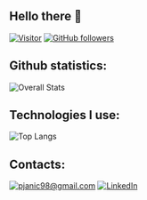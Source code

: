 <h2> Hello there 👋 </h2>

[![Visitor](https://visitor-badge.laobi.icu/badge?page_id=Pawelo98.Pawelo98)](https://github.com/Pawelo98)  [![GitHub followers](https://img.shields.io/github/followers/Pawelo98.svg?style=social&label=Follow)](https://github.com/Pawelo98?tab=followers)

<h2> Github statistics: </h2>

![Overall Stats](https://github-readme-stats.vercel.app/api?username=Pawelo98&count_private=true&show_icons=true&hide=contribs,stars)

<h2> Technologies I use: </h2>

![Top Langs](https://github-readme-stats.vercel.app/api/top-langs/?username=Pawelo98&layout=compact)

<h2> Contacts: </h2>

<a href="mailto:pjanic98@gmail.com">![pjanic98@gmail.com](https://img.shields.io/badge/Gmail-D14836?style=for-the-badge&logo=gmail&logoColor=white)</a> <a href="https://www.linkedin.com/in/pawe%C5%82-janic-767733200/">![LinkedIn](https://img.shields.io/badge/LinkedIn-0077B5?style=for-the-badge&logo=linkedin&logoColor=white)</a>

<!--
**Pawelo98/Pawelo98** is a ✨ _special_ ✨ repository because its `README.md` (this file) appears on your GitHub profile.

Here are some ideas to get you started:

- 🔭 I’m currently working on ...
- 🌱 I’m currently learning ...
- 👯 I’m looking to collaborate on ...
- 🤔 I’m looking for help with ...
- 💬 Ask me about ...
- 📫 How to reach me: ...
- 😄 Pronouns: ...
- ⚡ Fun fact: ...
-->
